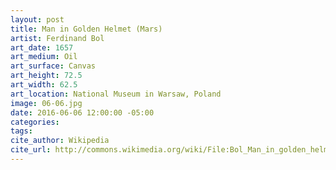 ```yaml
---
layout: post
title: Man in Golden Helmet (Mars)
artist: Ferdinand Bol
art_date: 1657
art_medium: Oil
art_surface: Canvas
art_height: 72.5
art_width: 62.5
art_location: National Museum in Warsaw, Poland
image: 06-06.jpg
date: 2016-06-06 12:00:00 -05:00
categories:
tags:
cite_author: Wikipedia
cite_url: http://commons.wikimedia.org/wiki/File:Bol_Man_in_golden_helmet.jpg
---
```

